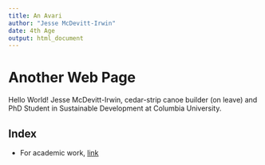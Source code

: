 ```yaml
---
title: An Avari
author: "Jesse McDevitt-Irwin"
date: 4th Age
output: html_document
---	
```


# Another Web Page
Hello World! Jesse McDevitt-Irwin, cedar-strip canoe builder (on leave) and PhD Student in Sustainable Development at Columbia University.

## Index
* For academic work, [link](https://jrmcirwin.github.io/hello-world/pages/academic.html)
